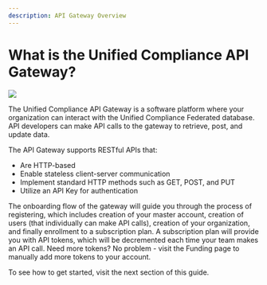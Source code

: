 ```yaml
---
description: API Gateway Overview
---
```


# What is the Unified Compliance API Gateway?

![](.gitbook/assets/260x260white\_background.png)

The Unified Compliance API Gateway is a software platform where your organization can interact with the Unified Compliance Federated database. API developers can make API calls to the gateway to retrieve, post, and update data. &#x20;

The API Gateway supports RESTful APIs that:

* Are HTTP-based
* Enable stateless client-server communication
* Implement standard HTTP methods such as GET, POST, and PUT
* Utilize an API Key for authentication

The onboarding flow of the gateway will guide you through the process of registering, which includes creation of your master account, creation of users (that individually can make API calls), creation of your organization, and finally enrollment to a subscription plan.  A subscription plan will provide you with API tokens, which will be decremented each time your team makes an API call.  Need more tokens?  No problem - visit the Funding page to manually add more tokens to your account. &#x20;

To see how to get started, visit the next section of this guide.
